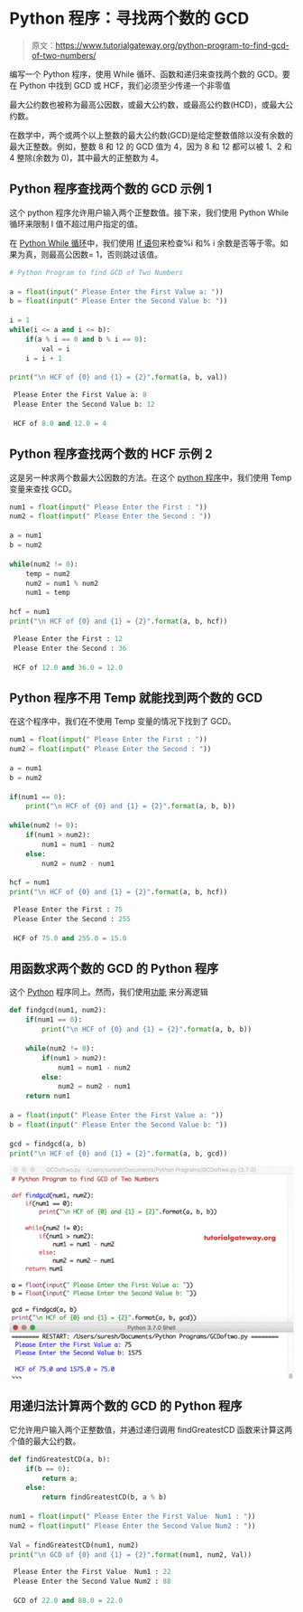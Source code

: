 # Python 程序：寻找两个数的 GCD

> 原文：<https://www.tutorialgateway.org/python-program-to-find-gcd-of-two-numbers/>

编写一个 Python 程序，使用 While 循环、函数和递归来查找两个数的 GCD。要在 Python 中找到 GCD 或 HCF，我们必须至少传递一个非零值

最大公约数也被称为最高公因数，或最大公约数，或最高公约数(HCD)，或最大公约数。

在数学中，两个或两个以上整数的最大公约数(GCD)是给定整数值除以没有余数的最大正整数。例如，整数 8 和 12 的 GCD 值为 4，因为 8 和 12 都可以被 1、2 和 4 整除(余数为 0)，其中最大的正整数为 4。

## Python 程序查找两个数的 GCD 示例 1

这个 python 程序允许用户输入两个正整数值。接下来，我们使用 Python While 循环来限制 I 值不超过用户指定的值。

在 [Python While 循环](https://www.tutorialgateway.org/python-while-loop/)中，我们使用 [If 语句](https://www.tutorialgateway.org/python-if-statement/)来检查%i 和% i 余数是否等于零。如果为真，则最高公因数= 1，否则跳过该值。

```py
# Python Program to find GCD of Two Numbers

a = float(input(" Please Enter the First Value a: "))
b = float(input(" Please Enter the Second Value b: "))

i = 1
while(i <= a and i <= b):
    if(a % i == 0 and b % i == 0):
        val = i
    i = i + 1

print("\n HCF of {0} and {1} = {2}".format(a, b, val))
```

```py
 Please Enter the First Value a: 8
 Please Enter the Second Value b: 12

 HCF of 8.0 and 12.0 = 4
```

## Python 程序查找两个数的 HCF 示例 2

这是另一种求两个数最大公因数的方法。在这个 [python 程序](https://www.tutorialgateway.org/python-programming-examples/)中，我们使用 Temp 变量来查找 GCD。

```py
num1 = float(input(" Please Enter the First : "))
num2 = float(input(" Please Enter the Second : "))

a = num1
b = num2

while(num2 != 0):
    temp = num2
    num2 = num1 % num2
    num1 = temp

hcf = num1   
print("\n HCF of {0} and {1} = {2}".format(a, b, hcf))
```

```py
 Please Enter the First : 12
 Please Enter the Second : 36

 HCF of 12.0 and 36.0 = 12.0
```

## Python 程序不用 Temp 就能找到两个数的 GCD

在这个程序中，我们在不使用 Temp 变量的情况下找到了 GCD。

```py
num1 = float(input(" Please Enter the First : "))
num2 = float(input(" Please Enter the Second : "))

a = num1
b = num2

if(num1 == 0):
    print("\n HCF of {0} and {1} = {2}".format(a, b, b))

while(num2 != 0):
    if(num1 > num2):
        num1 = num1 - num2
    else:
        num2 = num2 - num1

hcf = num1   
print("\n HCF of {0} and {1} = {2}".format(a, b, hcf))
```

```py
 Please Enter the First : 75
 Please Enter the Second : 255

 HCF of 75.0 and 255.0 = 15.0
```

## 用函数求两个数的 GCD 的 Python 程序

这个 [Python](https://www.tutorialgateway.org/python-tutorial/) 程序同上。然而，我们使用[功能](https://www.tutorialgateway.org/functions-in-python/) 来分离逻辑

```py
def findgcd(num1, num2):
    if(num1 == 0):
        print("\n HCF of {0} and {1} = {2}".format(a, b, b))

    while(num2 != 0):
        if(num1 > num2):
            num1 = num1 - num2
        else:
            num2 = num2 - num1
    return num1

a = float(input(" Please Enter the First Value a: "))
b = float(input(" Please Enter the Second Value b: "))

gcd = findgcd(a, b)  
print("\n HCF of {0} and {1} = {2}".format(a, b, gcd))
```

![Python Program to find GCD of Two Numbers 4](img/5628ac1dfc929b1d563eb74403f26716.png)

## 用递归法计算两个数的 GCD 的 Python 程序

它允许用户输入两个正整数值，并通过递归调用 findGreatestCD 函数来计算这两个值的最大公约数。

```py
def findGreatestCD(a, b):
    if(b == 0):
        return a;
    else:
        return findGreatestCD(b, a % b)

num1 = float(input(" Please Enter the First Value  Num1 : "))
num2 = float(input(" Please Enter the Second Value Num2 : "))

Val = findGreatestCD(num1, num2)
print("\n GCD of {0} and {1} = {2}".format(num1, num2, Val))
```

```py
 Please Enter the First Value  Num1 : 22
 Please Enter the Second Value Num2 : 88

 GCD of 22.0 and 88.0 = 22.0
```
